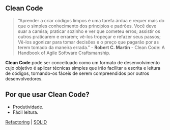 ## Clean Code

> “Aprender a criar códigos limpos é uma tarefa árdua e requer mais do que o simples conhecimento dos princípios e padrões. Você deve suar a camisa; praticar sozinho e ver que cometeu erros; assistir os outros praticarem e errarem; vê-los tropeçar e refazer seus passos; Vê-los agonizar para tomar decisões e o preço que pagarão por as terem tomado da maneira errada.” - **Robert C. Martin** - Clean Code: A Handbook of Agile Software Craftsmanship.

**Clean Code** pode ser conceituado como um formato de desenvolvimento cujo objetivo é aplicar técnicas simples que irão facilitar a escrita e leitura de códigos, tornando-os fáceis de serem compreendidos por outros desenvolvedores.

## Por que usar Clean Code?

* Produtividade.
* Fácil leitura.

[Refactoring](/manifest/slide-02.md#refactoring) | [SOLID](/manifest/slide-04.md#solid)